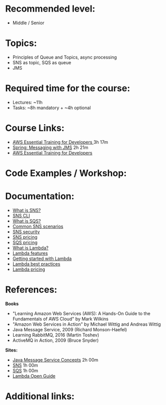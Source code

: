 **Recommended level:** 
=======================
- Middle / Senior

**Topics:** 
=======================
- Principles of Queue and Topics, async processing
- SNS as topic, SQS as queue
- JMS

**Required time for the course:** 
=======================
- Lectures: ~11h
- Tasks: ~8h mandatory + ~4h optional


**Course Links:**
======================= 
* [AWS Essential Training for Developers ](https://www.linkedin.com/learning/aws-essential-training-for-developers-2019/) 3h 17m
* [Spring: Messaging with JMS](https://learn.epam.com/detailsPage?id=f28babc2-cefd-4fc0-901c-43a0f2079c6d) 2h 21m
* [AWS Essential Training for Developers ](https://learn.epam.com/detailsPage?id=1841e875-a3a7-4809-9852-6c13d466c523)


**Code Examples / Workshop:**
=======================



Documentation: 
=======================
* [What is SNS?](https://docs.aws.amazon.com/sns/latest/dg/welcome.html)
* [SNS CLI](https://docs.aws.amazon.com/cli/latest/reference/sns/index.html)
* [What is SQS?](https://docs.aws.amazon.com/AWSSimpleQueueService/latest/SQSDeveloperGuide/welcome.html)
* [Common SNS scenarios](https://docs.aws.amazon.com/sns/latest/dg/sns-common-scenarios.html)
* [SNS security](https://docs.aws.amazon.com/sns/latest/dg/sns-security.html)
* [SNS pricing](https://aws.amazon.com/sns/pricing/)
* [SQS pricing](https://aws.amazon.com/sqs/pricing/)
* [What is Lambda?](https://docs.aws.amazon.com/lambda/latest/dg/welcome.html)
* [Lambda features](https://aws.amazon.com/lambda/features/)
* [Getting started with Lambda](https://docs.aws.amazon.com/lambda/latest/dg/getting-started.html)
* [Lambda best practices](https://docs.aws.amazon.com/lambda/latest/dg/best-practices.html)
* [Lambda pricing](https://aws.amazon.com/lambda/pricing/)




**References:**
=======================

**Books**

* "Learning Amazon Web Services (AWS): A Hands-On Guide to the Fundamentals of AWS Cloud" by Mark Wilkins
* "Amazon Web Services in Action" by Michael Wittig and Andreas Wittig 
* Java Message Service, 2009 (Richard Monson-Haefel) 
* Learning RabbitMQ, 2016 (Martin Toshev) 
* ActiveMQ in Action, 2009 (Bruce Snyder) 


**Sites:**
* [Java Message Service Concepts](https://javaee.github.io/tutorial/jms-concepts.html) 2h 00m
* [SNS](https://docs.aws.amazon.com/sns/latest/dg/welcome.html)  1h 00m
* [SQS](https://docs.aws.amazon.com/AWSSimpleQueueService/latest/SQSDeveloperGuide/welcome.html) 1h 00m
* [Lambda Open Guide](https://github.com/open-guides/og-aws/blob/master/translations/ru.md#lambda)




**Additional links:**
=======================

